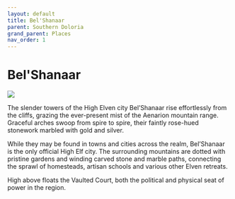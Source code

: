 ```yaml
---
layout: default
title: Bel'Shanaar
parent: Southern Doloria
grand_parent: Places
nav_order: 1
---
```


# Bel'Shanaar

![](/doloria/img/belshanaar.jpg)

The slender towers of the High Elven city Bel’Shanaar rise effortlessly from the cliffs, grazing the ever-present mist of the Aenarion mountain range. Graceful arches swoop from spire to spire, their faintly rose-hued stonework marbled with gold and silver.

While they may be found in towns and cities across the realm, Bel’Shanaar is the only official High Elf city. The surrounding mountains are dotted with pristine gardens and winding carved stone and marble paths, connecting the sprawl of homesteads, artisan schools and various other Elven retreats.

High above floats the Vaulted Court, both the political and physical seat of power in the region.